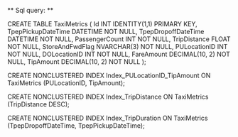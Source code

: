 ** Sql query: **

CREATE TABLE TaxiMetrics (
    Id INT IDENTITY(1,1) PRIMARY KEY,
    TpepPickupDateTime DATETIME NOT NULL,
    TpepDropoffDateTime DATETIME NOT NULL,
    PassengerCount INT NOT NULL,
    TripDistance FLOAT NOT NULL,
    StoreAndFwdFlag NVARCHAR(3) NOT NULL,
    PULocationID INT NOT NULL,
    DOLocationID INT NOT NULL,
    FareAmount DECIMAL(10, 2) NOT NULL,
    TipAmount DECIMAL(10, 2) NOT NULL
);

CREATE NONCLUSTERED INDEX Index_PULocationID_TipAmount
ON TaxiMetrics (PULocationID, TipAmount);

CREATE NONCLUSTERED INDEX Index_TripDistance
ON TaxiMetrics (TripDistance DESC);

CREATE NONCLUSTERED INDEX Index_TripDuration
ON TaxiMetrics (TpepDropoffDateTime, TpepPickupDateTime);

